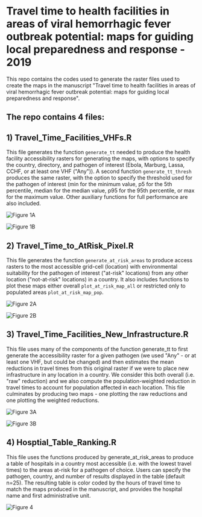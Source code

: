 # Travel time to health facilities in areas of viral hemorrhagic fever outbreak potential: maps for guiding local preparedness and response - 2019

This repo contains the codes used to generate the raster files used to create the maps in the manuscript "Travel time to health facilities in areas of viral hemorrhagic fever outbreak potential: maps for guiding local preparedness and response". 

## The repo contains 4 files:

## 1) Travel_Time_Facilities_VHFs.R

This file generates the function `generate_tt` needed to produce the health facility accessibility rasters for generating the maps, with options to specify the country, directory, and pathogen of interest (Ebola, Marburg, Lassa, CCHF, or at least one VHF ("Any")). A second function `generate_tt_thresh` produces the same raster, with the option to specify the threshold used for the pathogen of interest (min for the minimum value, p5 for the 5th percentile, median for the median value, p95 for the 95th percentile, or max for the maximum value. Other auxiliary functions for full performance are also included.

![Figure 1A](../Maps/CAR_travel_time_raw.PNG)

![Figure 1B](../Maps/CAR_travel_time_percentage.PNG)


## 2) Travel_Time_to_AtRisk_Pixel.R

This file generates the function `generate_at_risk_areas` to produce access rasters to the most accessible grid-cell (location) with environmental suitability for the pathogen of interest ("at-risk" locations) from any other location ("not-at-risk" locations) in a country.  It also includes functions to plot these maps either overall `plot_at_risk_map_all` or restricted only to populated areas `plot_at_risk_map_pop`. 

![Figure 2A](https://github.com/ehulland/travel-time-health-facilities-vhf-outbreak-preparedness-africa/Maps/Botswana_travel_time_atrisk_inner.PNG)

![Figure 2B](../Maps/Botswana_travel_time_atrisk_outer.PNG)


## 3) Travel_Time_Facilities_New_Infrastructure.R

This file uses many of the components of the function generate_tt to first generate the accessibility raster for a given pathogen (we used "Any" - or at least one VHF, but could be changed) and then estimates the mean reductions in travel times from this original raster if we were to place new infrastructure in any location in a country. We consider this both overall (i.e. "raw" reduction) and we also compute the population-weighted reduction in travel times to account for population affected in each location. This file culminates by producing two maps - one plotting the raw reductions and one plotting the weighted reductions.  

![Figure 3A](../Maps/Ethiopia_travel_time_reduction_raw.PNG)

![Figure 3B](../Maps/Ethiopia_travel_time_reduction_weighted.PNG)


## 4) Hosptial_Table_Ranking.R

This file uses the functions produced by generate_at_risk_areas to produce a table of hospitals in a country most accessible (i.e. with the lowest travel times) to the areas at-risk for a pathogen of choice. Users can specify the pathogen, country, and number of results displayed in the table (default n=25). The resulting table is color coded by the hours of travel time to match the maps produced in the manuscript, and provides the hospital name and first administrative unit. 

![Figure 4](../Maps/Angola_ranked_hospital_list.PNG)

